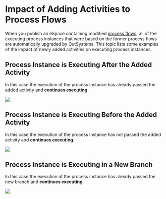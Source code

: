 # Impact of Adding Activities to Process Flows

When you publish an eSpace containing modified [process flows](../process-flow/process-flow-editor.md), all of the executing process instances that were based on the former process flows are automatically upgraded by OutSystems. This topic lists some examples of the impact of newly added activities on executing process instances.

## Process Instance is Executing After the Added Activity

In this case the execution of the process instance has already passed the added activity and **continues executing**.

![](../../../../.gitbook/assets/process-upgrade-adding-past.png)

## Process Instance is Executing Before the Added Activity

In this case the execution of the process instance has not passed the added activity and **continues executing**.

![](../../../../.gitbook/assets/process-upgrade-adding-future.png)

## Process Instance is Executing in a New Branch

In this case the execution of the process instance has already passed the new branch and **continues executing**.

![](../../../../.gitbook/assets/process-upgrade-adding-branch.png)

